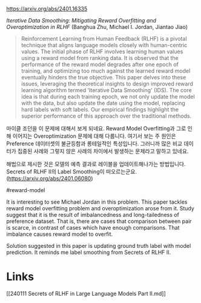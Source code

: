 https://arxiv.org/abs/2401.16335

*Iterative Data Smoothing: Mitigating Reward Overfitting and Overoptimization in RLHF* (Banghua Zhu, Michael I. Jordan, Jiantao Jiao)

> Reinforcement Learning from Human Feedback (RLHF) is a pivotal technique that aligns language models closely with human-centric values. The initial phase of RLHF involves learning human values using a reward model from ranking data. It is observed that the performance of the reward model degrades after one epoch of training, and optimizing too much against the learned reward model eventually hinders the true objective. This paper delves into these issues, leveraging the theoretical insights to design improved reward learning algorithm termed 'Iterative Data Smoothing' (IDS). The core idea is that during each training epoch, we not only update the model with the data, but also update the date using the model, replacing hard labels with soft labels. Our empirical findings highlight the superior performance of this approach over the traditional methods.

마이클 조던을 이 문제에 대해서 보게 되네요. Reward Model Overfitting과 그로 인해 이어지는 Overoptimization 문제에 대해 다룹니다. 여기서 보는 주 원인은 Preference 데이터셋의 불균등함과 롱테일적인 특성입니다. 그러니까 많은 비교 데이터가 집중된 사례와 그렇지 않은 사례의 차이에서 발생하는 문제라고 말하고 있네요.

해법으로 제시한 것은 모델의 예측 결과로 레이블을 업데이트해나가는 방법입니다. Secrets of RLHF II의 Label Smoothing이 떠오르는군요. (https://arxiv.org/abs/2401.06080)

#reward-model 

It is interesting to see Michael Jordan in this problem. This paper tackles reward model overfitting problem and overoptimization arose from it. Study suggest that it is the result of imbalancedness and long-tailedness of preference dataset. That is, there are cases that comparison between pair is scarce, in contrast of cases which have enough comparisons. That imbalance causes reward model to overfit.

Solution suggested in this paper is updating ground truth label with model prediction. It reminds me label smoothing from Secrets of RLHF II.

# Links

[[240111 Secrets of RLHF in Large Language Models Part II.md]]